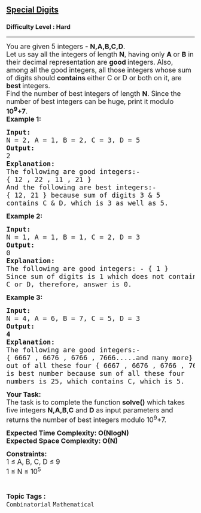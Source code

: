 <h2><a href="https://www.geeksforgeeks.org/problems/special-digits--170647/1?page=1&difficulty=Hard&status=unsolved&sortBy=submissions">Special Digits</a></h2><h3>Difficulty Level : Hard</h3><hr><div class="problems_problem_content__Xm_eO"><p><span style="font-size:18px">You are given 5 integers -&nbsp;<strong>N,A,B,C,D</strong>.<br>
Let us say all the integers of length&nbsp;<strong>N</strong>,&nbsp;having only <strong>A </strong>or <strong>B</strong> in their decimal representation are&nbsp;<strong>good </strong>integers. Also, among all the good integers, all those integers whose sum of digits should <strong>contains </strong>either C or D or both on it, are <strong>best </strong>integers.<br>
Find the number of best integers of length <strong>N</strong>. Since the number of best integers can be huge, print it modulo <strong>10<sup>9</sup>+7</strong>.</span><br>
<span style="font-size:18px"><strong>Example 1:</strong></span></p>

<pre><span style="font-size:18px"><strong>Input:
</strong>N = 2, A = 1, B = 2, C = 3, D = 5
<strong>Output: 
</strong>2<strong>
Explanation: 
</strong>The following are good integers:- 
{ 12 , 22 , 11 , 21 }
And the following are best integers:- 
{ 12, 21&nbsp;} because sum of digits 3 &amp; 5
contains C &amp; D, which is 3 as well as 5.
</span></pre>

<p><span style="font-size:18px"><strong>Example 2:</strong></span></p>

<pre><span style="font-size:18px"><strong>Input:
</strong>N = 1, A = 1, B = 1, C = 2, D = 3
<strong>Output: 
</strong>0<strong>
Explanation: 
</strong>The following are good integers: - { 1 }
Since sum of digits is 1 which does not contains
C or D, therefore, answer is 0.</span></pre>

<p><span style="font-size:18px"><strong>Example 3:</strong></span></p>

<pre><span style="font-size:18px"><strong>Input:
</strong>N = 4, A = 6, B = 7, C = 5, D = 3
<strong>Output: 
</strong><strong>4
Explanation: 
</strong>The following are good integers:- 
{ 6667 , 6676 , 6766 , 7666.....and many more}
out of all these four { 6667 , 6676 , 6766 , 7666}
is best number because sum of all these four 
numbers is 25, which contains C, which is 5.</span></pre>

<p><span style="font-size:18px"><strong>Your Task:</strong><br>
The task is to complete the function&nbsp;<strong>solve()</strong> which takes five integers <strong>N,A,B,C</strong>&nbsp;and <strong>D</strong>&nbsp;as&nbsp;input parameters&nbsp;and returns the number of best integers modulo 10<sup>9</sup>+7.</span></p>

<p><strong><span style="font-size:18px">Expected Time Complexity: O(NlogN)<br>
Expected Space Complexity: O(N)</span></strong></p>

<p><span style="font-size:18px"><strong>Constraints:</strong><br>
1 ≤&nbsp;A, B, C, D ≤ 9<br>
1 ≤ N&nbsp;≤ 10<sup>5</sup></span></p>
</div><br><p><span style=font-size:18px><strong>Topic Tags : </strong><br><code>Combinatorial</code>&nbsp;<code>Mathematical</code>&nbsp;